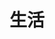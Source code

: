 ---
title: 生活
description: 生活不止眼前的苟且，还有诗和远方的田野
image: category/生活感悟.jpg

# Badge style
style:
    background: "#2a9d8f"
    color: "#fff"
---